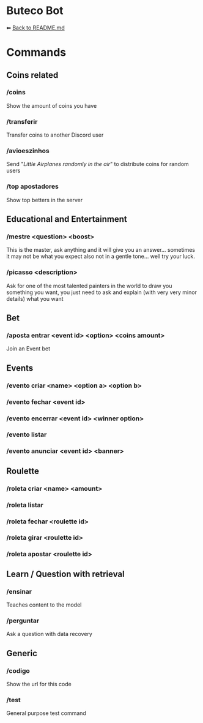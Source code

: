 
#  Buteco Bot

⬅ [Back to README.md](../README.md)

#  Commands

## Coins related

### /coins
Show the amount of coins you have
### /transferir
Transfer coins to another Discord user
### /avioeszinhos
Send "*Little Airplanes randomly in the air*" to distribute coins for random users
### /top apostadores
Show top betters in the server

## Educational and Entertainment

### /mestre \<question\> \<boost\>
This is the master, ask anything and it will give you an answer... sometimes it may not be what you expect also not in a gentle tone... well try your luck.
### /picasso \<description\>
Ask for one of the most talented painters in the world to draw you something you want, you just need to ask and explain (with very very minor details) what you want

## Bet
### /aposta entrar \<event id\> \<option\> \<coins amount\>
Join an Event bet

## Events
### /evento criar \<name\> \<option a\> \<option b\>

### /evento fechar \<event id\>

### /evento encerrar \<event id\> \<winner option\>

### /evento listar

### /evento anunciar \<event id\> \<banner\>

## Roulette

### /roleta criar \<name\> \<amount\>

### /roleta listar

### /roleta fechar \<roulette id\>

### /roleta girar \<roulette id\>

### /roleta apostar \<roulette id\>

## Learn / Question with retrieval

### /ensinar <content>
Teaches content to the model

### /perguntar <question>
Ask a question with data recovery

## Generic

### /codigo
Show the url for this code
### /test
General purpose test command